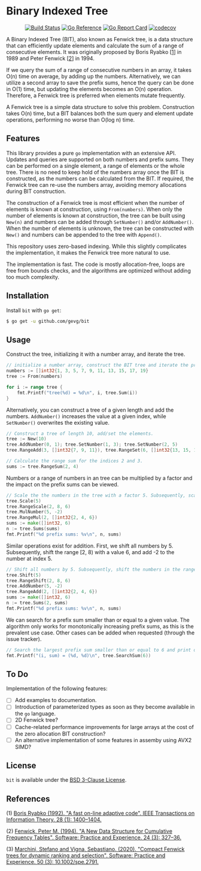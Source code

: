 # Binary Indexed Tree

<p align="center">
  <a href="https://github.com/gevg/bit/actions"><img src="https://github.com/gevg/bit/workflows/ci/badge.svg" alt="Build Status" /></a>
  <a href="https://pkg.go.dev/github.com/gevg/bit"><img src="https://pkg.go.dev/badge/github.com/gevg/bit.svg" alt="Go Reference"></a>
  <a href="https://goreportcard.com/report/github.com/gevg/bit"><img src="https://goreportcard.com/badge/github.com/gevg/bit?style=flat-square" alt="Go Report Card" /></a>
  <a href="https://codecov.io/gh/gevg/bit"><img src="https://codecov.io/gh/gevg/bit/branch/master/graph/badge.svg" alt="codecov" /></a>
</p>

A Binary Indexed Tree (BIT), also known as Fenwick tree, is a data structure that can efficiently update elements and calculate the sum of a range of consecutive elements. It was originally proposed by Boris Ryabko [[1]] in 1989 and Peter Fenwick [[2]] in 1994.

If we query the sum of a range of consecutive numbers in an array, it takes O(n) time on average, by adding up the numbers. Alternatively, we can utilize a second array to save the prefix sums, hence the query can be done in O(1) time, but updating the elements becomes an O(n) operation. Therefore, a Fenwick tree is preferred when elements mutate frequently.

A Fenwick tree is a simple data structure to solve this problem. Construction takes O(n) time, but a BIT balances both the sum query and element update operations, performing no worse than O(log n) time.

## Features

This library provides a pure `go` implementation with an extensive API. Updates and queries are supported on both numbers and prefix sums. They can be performed on a single element, a range of elements or the whole tree. There is no need to keep hold of the numbers array once the BIT is constructed, as the numbers can be calculated from the BIT. If required, the Fenwick tree can re-use the numbers array, avoiding memory allocations during BIT construction.

The construction of a Fenwick tree is most efficient when the number of elements is known at construction, using `From(numbers)`. When only the number of elements is known at construction, the tree can be built using `New(n)` and numbers can be added through `SetNumber()` and/or `AddNumber()`. When the number of elements is unknown, the tree can be constructed with `New()` and numbers can be appended to the tree with `Append()`.

This repository uses zero-based indexing. While this slightly complicates the implementation, it makes the Fenwick tree more natural to use.

The implementation is fast. The code is mostly allocation-free, loops are free from bounds checks, and the algorithms are optimized without adding too much complexity.

## Installation

Install `bit` with `go get`:

```bash
$ go get -u github.com/gevg/bit
```

## Usage

Construct the tree, initializing it with a number array, and iterate the tree.

```go
// initialize a number array, construct the BIT tree and iterate the prefix sums
numbers := []int32{1, 3, 5, 7, 9, 11, 13, 15, 17, 19}
tree := From(numbers)

for i := range tree {
    fmt.Printf("tree(%d) = %d\n", i, tree.Sum(i))
}
```

Alternatively, you can construct a tree of a given length and add the numbers.
`AddNumber()` increases the value at a given index, while `SetNumber()` overwrites the existing value.

```go
// Construct a tree of length 10, add/set the elements.
tree := New(10)
tree.AddNumber(0, 1); tree.SetNumber(1, 3); tree.SetNumber(2, 5)
tree.RangeAdd(3, []int32{7, 9, 11}), tree.RangeSet(6, []int32{13, 15, 17, 19})

// Calculate the range sum for the indices 2 and 3.
sums := tree.RangeSum(2, 4)
```

Numbers or a range of numbers in an tree can be multiplied by a factor and the impact on the prefix sums can be viewed.

```go
// Scale the the numbers in the tree with a factor 5. Subsequently, scale the range [2, 8) with a factor 6. Additionally, multiply the number at index 5 with factor -2. We can also multiply each number in a range with a different factor. RangeMul multiplies a range of 3 numbers with different factors, starting at index 2. Subsequently, the prefix sums are shown.
tree.Scale(5)
tree.RangeScale(2, 8, 6)
tree.MulNumber(5, -2)
tree.RangeMul(2, []int32{2, 4, 6})
sums := make([]int32, 6)
n := tree.Sums(sums)
fmt.Printf("%d prefix sums: %v\n", n, sums)
```

Similar operations exist for addition. First, we shift all numbers by 5. Subsequently, shift the range [2, 8) with a value 6, and add -2 to the number at index 5.

```go
// Shift all numbers by 5. Subsequently, shift the numbers in the range [2, 8) with the value 6, and add the value -2 to the number at index 5. Add to the numbers of the range of length 3, starting at index 2, the values 2, 4, and 6 respectively. Copy the range of prefix sums in the sums slice and show it.
tree.Shift(5)
tree.RangeShift(2, 8, 6)
tree.AddNumber(5, -2)
tree.RangeAdd(2, []int32{2, 4, 6})
sums := make([]int32, 6)
n := tree.Sums(2, sums)
fmt.Printf("%d prefix sums: %v\n", n, sums)
```

We can search for a prefix sum smaller than or equal to a given value. The algorithm only works for monotonically increasing prefix sums, as this is the prevalent use case. Other cases can be added when requested (through the issue tracker).

```go
// Search the largest prefix sum smaller than or equal to 6 and print out its index and value.
fmt.Printf("(i, sum) = (%d, %d)\n", tree.SearchSum(6))
```

## To Do

Implementation of the following features:

- [ ] Add examples to documentation.
- [ ] Introduction of parameterized types as soon as they become available in the `go` language.
- [ ] 2D Fenwick tree?
- [ ] Cache-related performance improvements for large arrays at the cost of the zero allocation BIT construction?
- [ ] An alternative implementation of some features in assemby using AVX2 SIMD?

## License

`bit` is available under the [BSD 3-Clause License](LICENSE).

## References

[1]: https://boris.ryabko.net/ryabko1992.pdf
(1) [Boris Ryabko (1992). "A fast on-line adaptive code". IEEE Transactions on Information Theory. 28 (1): 1400–1404.](https://boris.ryabko.net/ryabko1992.pdf)

[2]: https://citeseerx.ist.psu.edu/viewdoc/download?doi=10.1.1.14.8917&rep=rep1&type=pdf
(2) [Fenwick, Peter M. (1994). "A New Data Structure for Cumulative Frequency Tables". Software: Practice and Experience. 24 (3): 327–36.](https://citeseerx.ist.psu.edu/viewdoc/download?doi=10.1.1.14.8917&rep=rep1&type=pdf)

[3]: https://arxiv.org/abs/1904.12370
(3) [Marchini, Stefano and Vigna, Sebastiano. (2020). "Compact Fenwick trees for dynamic ranking and selection". Software: Practice and Experience. 50 (3): 10.1002/spe.2791.](https://arxiv.org/abs/1904.12370)
